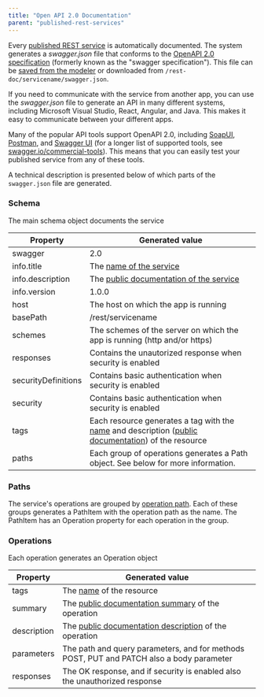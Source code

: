 ```yaml
---
title: "Open API 2.0 Documentation"
parent: "published-rest-services"
---
```


Every [published REST service](published-rest-service) is automatically documented. The system generates a *swagger.json* file that conforms to the [OpenAPI 2.0 specification](https://github.com/OAI/OpenAPI-Specification/blob/master/versions/2.0.md) (formerly known as the "swagger specification"). This file can be [saved from the modeler](published-rest-service#export-swagger-json) or downloaded from `/rest-doc/servicename/swagger.json`.

If you need to communicate with the service from another app, you can use the *swagger.json* file to generate an API in many different systems, including Microsoft Visual Studio, React, Angular, and Java. This makes it easy to communicate between your different apps.

Many of the popular API tools support OpenAPI 2.0, including [SoapUI](https://www.soapui.org/), [Postman](https://www.getpostman.com/), and [Swagger UI](https://swagger.io/swagger-ui/) (for a longer list of supported tools, see [swagger.io/commercial-tools](https://swagger.io/commercial-tools/)). This means that you can easily test your published service from any of these tools.

A technical description is presented below of which parts of the `swagger.json` file are generated.

### Schema

The main schema object documents the service

| Property | Generated value |
| --- | --- |
| swagger | 2.0 |
| info.title | The [name of the service](published-rest-service#service-name) |
| info.description | The [public documentation of the service](published-rest-service#public-documentation) |
| info.version | 1.0.0 |
| host | The host on which the app is running |
| basePath | /rest/servicename |
| schemes | The schemes of the server on which the app is running (http and/or https) |
| responses | Contains the unautorized response when security is enabled |
| securityDefinitions | Contains basic authentication when security is enabled |
| security | Contains basic authentication when security is enabled |
| tags | Each resource generates a tag with the [name](published-rest-resource#name) and description ([public documentation](published-rest-resource#public-documentation)) of the resource |
| paths | Each group of operations generates a Path object. See below for more information. |

### Paths

The service's operations are grouped by [operation path](published-rest-operation#operation-path). Each of these groups generates a PathItem with the operation path as the name. The PathItem has an Operation property for each operation in the group.

### Operations

Each operation generates an Operation object

| Property | Generated value |
| --- | --- |
| tags | The [name](published-rest-resource#name) of the resource |
| summary | The [public documentation summary](published-rest-operation#summary) of the operation |
| description | The [public documentation description](published-rest-operation#description) of the operation |
| parameters | The path and query parameters, and for methods POST, PUT and PATCH also a body parameter |
| responses | The OK response, and if security is enabled also the unauthorized response |
